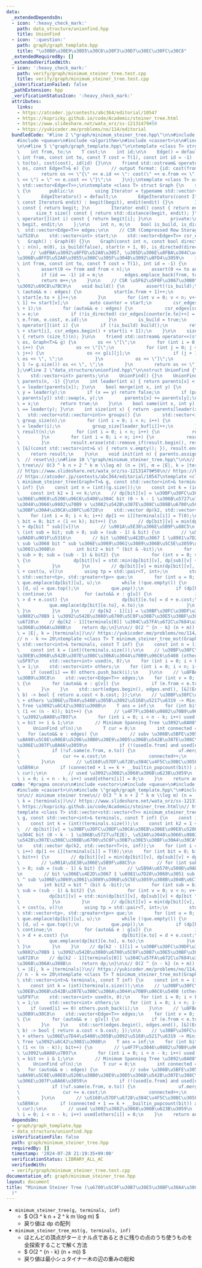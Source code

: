```yaml
---
data:
  _extendedDependsOn:
  - icon: ':heavy_check_mark:'
    path: data_structure/unionfind.hpp
    title: UnionFind
  - icon: ':question:'
    path: graph/graph_template.hpp
    title: "\u30B0\u30E9\u30D5\u30C6\u30F3\u30D7\u30EC\u30FC\u30C8"
  _extendedRequiredBy: []
  _extendedVerifiedWith:
  - icon: ':heavy_check_mark:'
    path: verify/graph/minimum_steiner_tree.test.cpp
    title: verify/graph/minimum_steiner_tree.test.cpp
  _isVerificationFailed: false
  _pathExtension: hpp
  _verificationStatusIcon: ':heavy_check_mark:'
  attributes:
    links:
    - https://atcoder.jp/contests/abc364/editorial/10547
    - https://kopricky.github.io/code/Academic/steiner_tree.html
    - https://www.slideshare.net/wata_orz/ss-12131479#50
    - https://yukicoder.me/problems/no/114/editorial
  bundledCode: "#line 2 \"graph/minimum_steiner_tree.hpp\"\n\n#include <vector>\n\
    #include <queue>\n#include <algorithm>\n#include <cassert>\n\n#line 2 \"graph/graph_template.hpp\"\
    \n\n#line 5 \"graph/graph_template.hpp\"\n\ntemplate <class T> struct Edge {\n\
    \    int from, to;\n    T cost;\n    int id;\n\n    Edge() = default;\n    Edge(const\
    \ int from, const int to, const T cost = T(1), const int id = -1) : from(from),\
    \ to(to), cost(cost), id(id) {}\n\n    friend std::ostream& operator<<(std::ostream&\
    \ os, const Edge<T>& e) {\n        // output format: {id: cost(from, to) = cost}\n\
    \        return os << \"{\" << e.id << \": cost(\" << e.from << \", \" << e.to\
    \ << \") = \" << e.cost << \"}\";\n    }\n};\ntemplate <class T> using Edges =\
    \ std::vector<Edge<T>>;\n\ntemplate <class T> struct Graph {\n    struct EdgeIterators\
    \ {\n       public:\n        using Iterator = typename std::vector<Edge<T>>::iterator;\n\
    \        EdgeIterators() = default;\n        EdgeIterators(const Iterator& begit,\
    \ const Iterator& endit) : begit(begit), endit(endit) {}\n        Iterator begin()\
    \ const { return begit; }\n        Iterator end() const { return endit; }\n  \
    \      size_t size() const { return std::distance(begit, endit); }\n        Edge<T>&\
    \ operator[](int i) const { return begit[i]; }\n\n       private:\n        Iterator\
    \ begit, endit;\n    };\n\n    int n, m;\n    bool is_build, is_directed;\n  \
    \  std::vector<Edge<T>> edges;\n\n    // CSR (Compressed Row Storage) \u5F62\u5F0F\
    \u7528\n    std::vector<int> start;\n    std::vector<Edge<T>> csr_edges;\n\n \
    \   Graph() : Graph(0) {}\n    Graph(const int n, const bool directed = false)\
    \ : n(n), m(0), is_build(false), start(n + 1, 0), is_directed(directed) {}\n\n\
    \    // \u8FBA\u3092\u8FFD\u52A0\u3057, \u305D\u306E\u8FBA\u304C\u4F55\u756A\u76EE\
    \u306B\u8FFD\u52A0\u3055\u308C\u305F\u304B\u3092\u8FD4\u3059\n    int add_edge(const\
    \ int from, const int to, const T cost = T(1), int id = -1) {\n        assert(!is_build);\n\
    \        assert(0 <= from and from < n);\n        assert(0 <= to and to < n);\n\
    \        if (id == -1) id = m;\n        edges.emplace_back(from, to, cost, id);\n\
    \        return m++;\n    }\n\n    // CSR \u5F62\u5F0F\u3067\u30B0\u30E9\u30D5\
    \u3092\u69CB\u7BC9\n    void build() {\n        assert(!is_build);\n        for\
    \ (auto&& e : edges) {\n            start[e.from + 1]++;\n            if (!is_directed)\
    \ start[e.to + 1]++;\n        }\n        for (int v = 0; v < n; v++) start[v +\
    \ 1] += start[v];\n        auto counter = start;\n        csr_edges.resize(start.back()\
    \ + 1);\n        for (auto&& e : edges) {\n            csr_edges[counter[e.from]++]\
    \ = e;\n            if (!is_directed) csr_edges[counter[e.to]++] = Edge(e.to,\
    \ e.from, e.cost, e.id);\n        }\n        is_build = true;\n    }\n\n    EdgeIterators\
    \ operator[](int i) {\n        if (!is_build) build();\n        return EdgeIterators(csr_edges.begin()\
    \ + start[i], csr_edges.begin() + start[i + 1]);\n    }\n\n    size_t size() const\
    \ { return (size_t)(n); }\n\n    friend std::ostream& operator<<(std::ostream&\
    \ os, Graph<T>& g) {\n        os << \"[\";\n        for (int i = 0; i < g.size();\
    \ i++) {\n            os << \"[\";\n            for (int j = 0; j < g[i].size();\
    \ j++) {\n                os << g[i][j];\n                if (j + 1 != g[i].size())\
    \ os << \", \";\n            }\n            os << \"]\";\n            if (i +\
    \ 1 != g.size()) os << \", \";\n        }\n        return os << \"]\";\n    }\n\
    };\n#line 2 \"data_structure/unionfind.hpp\"\n\nstruct UnionFind {\n    int n;\n\
    \    std::vector<int> parents;\n\n    UnionFind() {}\n    UnionFind(int n) : n(n),\
    \ parents(n, -1) {}\n\n    int leader(int x) { return parents[x] < 0 ? x : parents[x]\
    \ = leader(parents[x]); }\n\n    bool merge(int x, int y) {\n        x = leader(x),\
    \ y = leader(y);\n        if (x == y) return false;\n        if (parents[x] >\
    \ parents[y]) std::swap(x, y);\n        parents[x] += parents[y];\n        parents[y]\
    \ = x;\n        return true;\n    }\n\n    bool same(int x, int y) { return leader(x)\
    \ == leader(y); }\n\n    int size(int x) { return -parents[leader(x)]; }\n\n \
    \   std::vector<std::vector<int>> groups() {\n        std::vector<int> leader_buf(n),\
    \ group_size(n);\n        for (int i = 0; i < n; i++) {\n            leader_buf[i]\
    \ = leader(i);\n            group_size[leader_buf[i]]++;\n        }\n        std::vector<std::vector<int>>\
    \ result(n);\n        for (int i = 0; i < n; i++) {\n            result[i].reserve(group_size[i]);\n\
    \        }\n        for (int i = 0; i < n; i++) {\n            result[leader_buf[i]].push_back(i);\n\
    \        }\n        result.erase(std::remove_if(result.begin(), result.end(),\
    \ [&](const std::vector<int>& v) { return v.empty(); }), result.end());\n    \
    \    return result;\n    }\n\n    void init(int n) { parents.assign(n, -1); }\
    \  // reset\n};\n#line 10 \"graph/minimum_steiner_tree.hpp\"\n\n// minimum steiner\
    \ tree\n// O(3 ^ k n + 2 ^ k m \\log m) (n = |V|, m = |E|, k = |terminals|)\n\
    // https://www.slideshare.net/wata_orz/ss-12131479#50\n// https://kopricky.github.io/code/Academic/steiner_tree.html\n\
    // https://atcoder.jp/contests/abc364/editorial/10547\ntemplate <class T> std::vector<std::vector<T>>\
    \ minimum_steiner_tree(Graph<T>& g, const std::vector<int>& terminals, const T\
    \ inf) {\n    const int n = (int)(g.size());\n    const int k = (int)(terminals.size());\n\
    \    const int k2 = 1 << k;\n\n    // dp[bit][v] = \u30BF\u30FC\u30DF\u30CA\u30EB\
    \u306E\u90E8\u5206\u96C6\u5408\u304C bit (0 ~ k - 1 \u306B\u5727\u7E2E), \u52A0\
    \u3048\u3066\u9802\u70B9 v \u3082\u542B\u307E\u308C\u308B\u6700\u5C0F\u30B7\u30E5\
    \u30BF\u30A4\u30CA\u30FC\u6728\n    std::vector dp(k2, std::vector<T>(n, inf));\n\
    \    for (int i = 0; i < k; i++) dp[1 << i][terminals[i]] = T(0);\n\n    for (int\
    \ bit = 0; bit < (1 << k); bit++) {\n        // dp[bit][v] = min(dp[bit][v], dp[sub][v]\
    \ + dp[bit ^ sub][v])\n        // \u901A\u5E38\u306E\u5B9F\u88C5\n        // for\
    \ (int sub = bit; sub > 0; sub = (sub - 1) & bit) {\n        // \u5B9A\u6570\u500D\
    \u9AD8\u901F\u5316\n        // bit \u306E\u4E2D\u3067 1 \u8981\u7D20\u3060\u3051\
    \ sub \u3068 bit ^ sub \u306E\u3069\u3061\u3089\u306B\u5C5E\u3059\u308B\u304B\u6C7A\
    \u3081\u308B\n        int bit2 = bit ^ (bit & -bit);\n        for (int sub = bit2;\
    \ sub > 0; sub = (sub - 1) & bit2) {\n            for (int v = 0; v < n; v++)\
    \ {\n                dp[bit][v] = std::min(dp[bit][v], dp[sub][v] + dp[bit ^ sub][v]);\n\
    \            }\n        }\n        // dp[bit][v] = min(dp[bit][v], dp[bit][u]\
    \ + cost(u, v))\n        using tp = std::pair<T, int>;\n        std::priority_queue<tp,\
    \ std::vector<tp>, std::greater<tp>> que;\n        for (int u = 0; u < n; u++)\
    \ que.emplace(dp[bit][u], u);\n        while (!que.empty()) {\n            auto\
    \ [d, u] = que.top();\n            que.pop();\n            if (dp[bit][u] != d)\
    \ continue;\n            for (auto&& e : g[u]) {\n                if (dp[bit][e.to]\
    \ > d + e.cost) {\n                    dp[bit][e.to] = d + e.cost;\n         \
    \           que.emplace(dp[bit][e.to], e.to);\n                }\n           \
    \ }\n        }\n    }\n    // dp[k2 - 1][i] = \u30BF\u30FC\u30DF\u30CA\u30EB\u3068\
    \u9802\u70B9 i \u3092\u542B\u3080\u6700\u5C0F\u30B7\u30E5\u30BF\u30A4\u30CA\u30FC\
    \u6728\n    // dp[k2 - 1][terminals[0]] \u304C\u57FA\u672C\u7684\u306A\u7B54\u3048\
    \u306B\u306A\u308B\n    return dp;\n}\n\n// O(2 ^ {n - k} (n + m)) (n = |V|, m\
    \ = |E|, k = |terminals|)\n// https://yukicoder.me/problems/no/114/editorial\n\
    // n - k <= 20\ntemplate <class T> T minimum_steiner_tree_mst(Graph<T>& g, const\
    \ std::vector<int>& terminals, const T inf) {\n    const int n = (int)(g.size());\n\
    \    const int k = (int)(terminals.size());\n\n    // \u30BF\u30FC\u30DF\u30CA\
    \u30EB\u306B\u542B\u307E\u308C\u306A\u3044\u70B9\u96C6\u5408 (others) \u3092\u53D6\
    \u5F97\n    std::vector<int> used(n, 0);\n    for (int i = 0; i < k; i++) used[terminals[i]]\
    \ = 1;\n    std::vector<int> others;\n    for (int i = 0; i < n; i++) {\n    \
    \    if (used[i] == 0) others.push_back(i);\n    }\n\n    // \u8FBA\u306E\u30EA\
    \u30B9\u30C8\n    std::vector<Edge<T>> edges;\n    for (int v = 0; v < n; v++)\
    \ {\n        for (auto&& e : g[v]) {\n            if (e.from < e.to) edges.push_back(e);\n\
    \        }\n    }\n    std::sort(edges.begin(), edges.end(), [&](Edge<T>& a, Edge<T>&\
    \ b) -> bool { return a.cost < b.cost; });\n\n    // \u30BF\u30FC\u30DF\u30CA\u30EB\
    \ + others \u306E\u7D44\u5408\u305B\u3092\u5168\u5217\u6319 -> Minimum Spanning\
    \ Tree \u3092\u6C42\u3081\u308B\n    T ans = inf;\n    for (int bit = 0; bit <\
    \ (1 << (n - k)); bit++) {\n        // \u4F7F\u3046\u9802\u70B9\u96C6\u5408 (used)\
    \ \u3092\u8A08\u7B97\n        for (int i = 0; i < n - k; i++) used[others[i]]\
    \ = bit >> i & 1;\n\n        // Minimum Spanning Tree \u3092\u8A08\u7B97\n   \
    \     UnionFind uf(n);\n        T cur = 0;\n        int connected = 0;\n     \
    \   for (auto&& e : edges) {\n            // subv \u306B\u5BFE\u3059\u308B g \u306E\
    \u8A98\u5C0E\u90E8\u5206\u30B0\u30E9\u30D5\u306B\u542B\u307E\u308C\u308B\u8FBA\
    \u306E\u307F\u8A66\u3059\n            if (!(used[e.from] and used[e.to])) continue;\n\
    \            if (!uf.same(e.from, e.to)) {\n                uf.merge(e.from, e.to);\n\
    \                cur += e.cost;\n                connected++;\n            }\n\
    \        }\n\n        // \u5168\u57DF\u6728\u304C\u4F5C\u308C\u305F\u304B\u5224\
    \u5B9A\n        if (connected + 1 == k + __builtin_popcount(bit)) ans = std::min(ans,\
    \ cur);\n\n        // used \u3092\u3082\u3068\u306B\u623B\u3059\n        for (int\
    \ i = 0; i < n - k; i++) used[others[i]] = 0;\n    }\n    return ans;\n}\n"
  code: "#pragma once\n\n#include <vector>\n#include <queue>\n#include <algorithm>\n\
    #include <cassert>\n\n#include \"graph/graph_template.hpp\"\n#include \"data_structure/unionfind.hpp\"\
    \n\n// minimum steiner tree\n// O(3 ^ k n + 2 ^ k m \\log m) (n = |V|, m = |E|,\
    \ k = |terminals|)\n// https://www.slideshare.net/wata_orz/ss-12131479#50\n//\
    \ https://kopricky.github.io/code/Academic/steiner_tree.html\n// https://atcoder.jp/contests/abc364/editorial/10547\n\
    template <class T> std::vector<std::vector<T>> minimum_steiner_tree(Graph<T>&\
    \ g, const std::vector<int>& terminals, const T inf) {\n    const int n = (int)(g.size());\n\
    \    const int k = (int)(terminals.size());\n    const int k2 = 1 << k;\n\n  \
    \  // dp[bit][v] = \u30BF\u30FC\u30DF\u30CA\u30EB\u306E\u90E8\u5206\u96C6\u5408\
    \u304C bit (0 ~ k - 1 \u306B\u5727\u7E2E), \u52A0\u3048\u3066\u9802\u70B9 v \u3082\
    \u542B\u307E\u308C\u308B\u6700\u5C0F\u30B7\u30E5\u30BF\u30A4\u30CA\u30FC\u6728\
    \n    std::vector dp(k2, std::vector<T>(n, inf));\n    for (int i = 0; i < k;\
    \ i++) dp[1 << i][terminals[i]] = T(0);\n\n    for (int bit = 0; bit < (1 << k);\
    \ bit++) {\n        // dp[bit][v] = min(dp[bit][v], dp[sub][v] + dp[bit ^ sub][v])\n\
    \        // \u901A\u5E38\u306E\u5B9F\u88C5\n        // for (int sub = bit; sub\
    \ > 0; sub = (sub - 1) & bit) {\n        // \u5B9A\u6570\u500D\u9AD8\u901F\u5316\
    \n        // bit \u306E\u4E2D\u3067 1 \u8981\u7D20\u3060\u3051 sub \u3068 bit\
    \ ^ sub \u306E\u3069\u3061\u3089\u306B\u5C5E\u3059\u308B\u304B\u6C7A\u3081\u308B\
    \n        int bit2 = bit ^ (bit & -bit);\n        for (int sub = bit2; sub > 0;\
    \ sub = (sub - 1) & bit2) {\n            for (int v = 0; v < n; v++) {\n     \
    \           dp[bit][v] = std::min(dp[bit][v], dp[sub][v] + dp[bit ^ sub][v]);\n\
    \            }\n        }\n        // dp[bit][v] = min(dp[bit][v], dp[bit][u]\
    \ + cost(u, v))\n        using tp = std::pair<T, int>;\n        std::priority_queue<tp,\
    \ std::vector<tp>, std::greater<tp>> que;\n        for (int u = 0; u < n; u++)\
    \ que.emplace(dp[bit][u], u);\n        while (!que.empty()) {\n            auto\
    \ [d, u] = que.top();\n            que.pop();\n            if (dp[bit][u] != d)\
    \ continue;\n            for (auto&& e : g[u]) {\n                if (dp[bit][e.to]\
    \ > d + e.cost) {\n                    dp[bit][e.to] = d + e.cost;\n         \
    \           que.emplace(dp[bit][e.to], e.to);\n                }\n           \
    \ }\n        }\n    }\n    // dp[k2 - 1][i] = \u30BF\u30FC\u30DF\u30CA\u30EB\u3068\
    \u9802\u70B9 i \u3092\u542B\u3080\u6700\u5C0F\u30B7\u30E5\u30BF\u30A4\u30CA\u30FC\
    \u6728\n    // dp[k2 - 1][terminals[0]] \u304C\u57FA\u672C\u7684\u306A\u7B54\u3048\
    \u306B\u306A\u308B\n    return dp;\n}\n\n// O(2 ^ {n - k} (n + m)) (n = |V|, m\
    \ = |E|, k = |terminals|)\n// https://yukicoder.me/problems/no/114/editorial\n\
    // n - k <= 20\ntemplate <class T> T minimum_steiner_tree_mst(Graph<T>& g, const\
    \ std::vector<int>& terminals, const T inf) {\n    const int n = (int)(g.size());\n\
    \    const int k = (int)(terminals.size());\n\n    // \u30BF\u30FC\u30DF\u30CA\
    \u30EB\u306B\u542B\u307E\u308C\u306A\u3044\u70B9\u96C6\u5408 (others) \u3092\u53D6\
    \u5F97\n    std::vector<int> used(n, 0);\n    for (int i = 0; i < k; i++) used[terminals[i]]\
    \ = 1;\n    std::vector<int> others;\n    for (int i = 0; i < n; i++) {\n    \
    \    if (used[i] == 0) others.push_back(i);\n    }\n\n    // \u8FBA\u306E\u30EA\
    \u30B9\u30C8\n    std::vector<Edge<T>> edges;\n    for (int v = 0; v < n; v++)\
    \ {\n        for (auto&& e : g[v]) {\n            if (e.from < e.to) edges.push_back(e);\n\
    \        }\n    }\n    std::sort(edges.begin(), edges.end(), [&](Edge<T>& a, Edge<T>&\
    \ b) -> bool { return a.cost < b.cost; });\n\n    // \u30BF\u30FC\u30DF\u30CA\u30EB\
    \ + others \u306E\u7D44\u5408\u305B\u3092\u5168\u5217\u6319 -> Minimum Spanning\
    \ Tree \u3092\u6C42\u3081\u308B\n    T ans = inf;\n    for (int bit = 0; bit <\
    \ (1 << (n - k)); bit++) {\n        // \u4F7F\u3046\u9802\u70B9\u96C6\u5408 (used)\
    \ \u3092\u8A08\u7B97\n        for (int i = 0; i < n - k; i++) used[others[i]]\
    \ = bit >> i & 1;\n\n        // Minimum Spanning Tree \u3092\u8A08\u7B97\n   \
    \     UnionFind uf(n);\n        T cur = 0;\n        int connected = 0;\n     \
    \   for (auto&& e : edges) {\n            // subv \u306B\u5BFE\u3059\u308B g \u306E\
    \u8A98\u5C0E\u90E8\u5206\u30B0\u30E9\u30D5\u306B\u542B\u307E\u308C\u308B\u8FBA\
    \u306E\u307F\u8A66\u3059\n            if (!(used[e.from] and used[e.to])) continue;\n\
    \            if (!uf.same(e.from, e.to)) {\n                uf.merge(e.from, e.to);\n\
    \                cur += e.cost;\n                connected++;\n            }\n\
    \        }\n\n        // \u5168\u57DF\u6728\u304C\u4F5C\u308C\u305F\u304B\u5224\
    \u5B9A\n        if (connected + 1 == k + __builtin_popcount(bit)) ans = std::min(ans,\
    \ cur);\n\n        // used \u3092\u3082\u3068\u306B\u623B\u3059\n        for (int\
    \ i = 0; i < n - k; i++) used[others[i]] = 0;\n    }\n    return ans;\n}"
  dependsOn:
  - graph/graph_template.hpp
  - data_structure/unionfind.hpp
  isVerificationFile: false
  path: graph/minimum_steiner_tree.hpp
  requiredBy: []
  timestamp: '2024-07-28 21:19:35+09:00'
  verificationStatus: LIBRARY_ALL_AC
  verifiedWith:
  - verify/graph/minimum_steiner_tree.test.cpp
documentation_of: graph/minimum_steiner_tree.hpp
layout: document
title: "Minimum Steiner Tree (\u6700\u5C0F\u30B7\u30E5\u30BF\u30A4\u30CA\u30FC\u6728\
  )"
---
```


- `minimum_steiner_tree(g, terminals, inf)`
    - $ O(3 ^ k n + 2 ^ k m \log m) $
    - 戻り値は dp の配列
- `minimum_steiner_tree_mst(g, terminals, inf)`
    - ほとんどの頂点がターミナル点であるときに残りの点のうち使うものを全探索することで解く方法
    - $ O(2 ^ {n - k} (n + m)) $
    - 戻り値は最小シュタイナー木の辺の重みの総和

